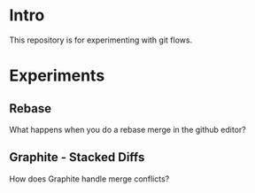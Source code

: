 # Intro
This repository is for experimenting with git flows.

# Experiments
## Rebase
What happens when you do a rebase merge in the github editor?

## Graphite - Stacked Diffs
How does Graphite handle merge conflicts?


